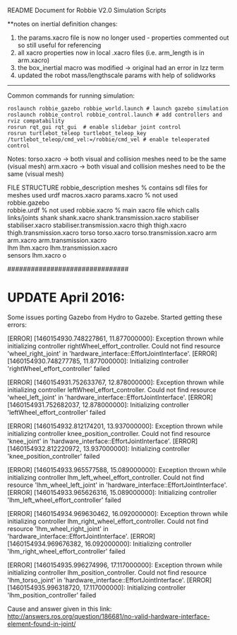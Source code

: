 README Document for Robbie V2.0 Simulation Scripts

**notes on inertial definition changes:
1) the params.xacro file is now no longer used - properties commented out so still useful for referencing
2) all xacro properties now in local .xacro files (i.e. arm_length is in arm.xacro)
3) the box_inertial macro was modified -> original had an error in Izz term
4) updated the robot mass/lengthscale params with help of solidworks
***

Common commands for running simulation:	

	roslaunch robbie_gazebo robbie_world.launch	# launch gazebo simulation
	roslaunch robbie_control robbie_control.launch # add controllers and rviz compatability
	rosrun rqt_gui rqt_gui	# enable slidebar joint control 
	rosrun turtlebot_teleop turtlebot_teleop_key /turtlebot_teleop/cmd_vel:=/robbie/cmd_vel # enable teleoperated control

Notes:
torso.xacro -> both visual and collision meshes need to be the same (visual mesh)
arm.xacro -> both visual and collision meshes need to be the same (visual mesh)

FILE STRUCTURE
robbie_description
	meshes							% contains sdl files for meshes used
	urdf
		macros.xacro
		params.xacro				% not used							
		robbie.gazebo	
		robbie.urdf					% not used
		robbie.xacro 				% main xacro file which calls links/joints
		shank
			shank.xacro
			shank.transmission.xacro
		stabiliser
			stabiliser.xacro
			stabiliser.transmission.xacro
		thigh
			thigh.xacro
			thigh.transmission.xacro
		torso
			torso.xacro
			torso.transmission.xacro
		arm
			arm.xacro
			arm.transmission.xacro		
		lhm
			lhm.xacro
			lhm.transmission.xacro		
		sensors
			lhm.xacro
o
		
###############################
# UPDATE April 2016:
Some issues porting Gazebo from Hydro to Gazebe. Started getting these errors:

[ERROR] [1460154930.748227861, 11.877000000]: Exception thrown while initializing controller rightWheel_effort_controller.
Could not find resource 'wheel_right_joint' in 'hardware_interface::EffortJointInterface'.
[ERROR] [1460154930.748277785, 11.877000000]: Initializing controller 'rightWheel_effort_controller' failed

[ERROR] [1460154931.752633767, 12.878000000]: Exception thrown while initializing controller leftWheel_effort_controller.
Could not find resource 'wheel_left_joint' in 'hardware_interface::EffortJointInterface'.
[ERROR] [1460154931.752682037, 12.878000000]: Initializing controller 'leftWheel_effort_controller' failed

[ERROR] [1460154932.812174201, 13.937000000]: Exception thrown while initializing controller knee_position_controller.
Could not find resource 'knee_joint' in 'hardware_interface::EffortJointInterface'.
[ERROR] [1460154932.812220972, 13.937000000]: Initializing controller 'knee_position_controller' failed

[ERROR] [1460154933.965577588, 15.089000000]: Exception thrown while initializing controller lhm_left_wheel_effort_controller.
Could not find resource 'lhm_wheel_left_joint' in 'hardware_interface::EffortJointInterface'.
[ERROR] [1460154933.965626316, 15.089000000]: Initializing controller 'lhm_left_wheel_effort_controller' failed

[ERROR] [1460154934.969630462, 16.092000000]: Exception thrown while initializing controller lhm_right_wheel_effort_controller.
Could not find resource 'lhm_wheel_right_joint' in 'hardware_interface::EffortJointInterface'.
[ERROR] [1460154934.969676382, 16.092000000]: Initializing controller 'lhm_right_wheel_effort_controller' failed

[ERROR] [1460154935.996274996, 17.117000000]: Exception thrown while initializing controller lhm_position_controller.
Could not find resource 'lhm_torso_joint' in 'hardware_interface::EffortJointInterface'.
[ERROR] [1460154935.996318720, 17.117000000]: Initializing controller 'lhm_position_controller' failed

Cause and answer given in this link: http://answers.ros.org/question/186681/no-valid-hardware-interface-element-found-in-joint/





